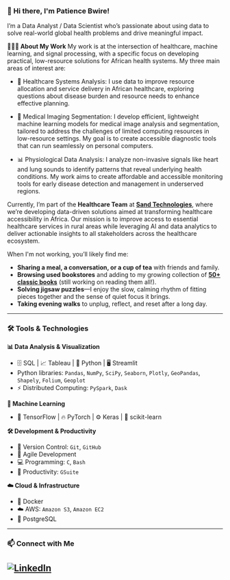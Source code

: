 ### 👋 Hi there, I'm Patience Bwire!
I’m a Data Analyst / Data Scientist who’s passionate about using data to solve real-world global health problems and drive meaningful impact.

**👩🏽‍⚕️ About My Work**
My work is at the intersection of healthcare, machine learning, and signal processing, with a specific focus on developing practical, low-resource solutions for African health systems. My three main areas of interest are:

* 🏥 Healthcare Systems Analysis: I use data to improve resource allocation and service delivery in African healthcare, exploring questions about disease burden and resource needs to enhance effective planning.

* 🧠 Medical Imaging Segmentation: I develop efficient, lightweight machine learning models for medical image analysis and segmentation, tailored to address the challenges of limited computing resources in low-resource settings. My goal is to create accessible diagnostic tools that can run seamlessly on personal computers.
  
* 📊 Physiological Data Analysis: I analyze non-invasive signals like heart and lung sounds to identify patterns that reveal underlying health conditions. My work aims to create affordable and accessible monitoring tools for early disease detection and management in underserved regions.

Currently, I’m part of the **Healthcare Team** at **[Sand Technologies](https://healthcare.sandtech.com/#RHOS_Success)**, where we’re developing data-driven solutions aimed at transforming healthcare accessibility in Africa. Our mission is to improve access to essential healthcare services in rural areas while leveraging AI and data analytics to deliver actionable insights to all stakeholders across the healthcare ecosystem.



When I'm not working, you’ll likely find me:
* **Sharing a meal, a conversation, or a cup of tea** with friends and family.
* **Browsing used bookstores** and adding to my growing collection of **[50+ classic books](https://heady-meeting-88a.notion.site/95c49bdd356c4a04b9df66d61e23a373?v=08441231650247fb8fe9b0702a21203d)** (still working on reading them all!).
* **Solving jigsaw puzzles**—I enjoy the slow, calming rhythm of fitting pieces together and the sense of quiet focus it brings.
* **Taking evening walks** to unplug, reflect, and reset after a long day.
---
### 🛠️ Tools & Technologies

**📊 Data Analysis & Visualization**

* 🗄️ SQL | 📈 Tableau | 🐍 Python | 🖥️ Streamlit
* Python libraries: `Pandas`, `NumPy`, `SciPy`, `Seaborn`, `Plotly`, `GeoPandas`, `Shapely`, `Folium`, `Geoplot`
* ⚡ Distributed Computing: `PySpark`, `Dask`

**🤖 Machine Learning**

* 🧠 TensorFlow | 🔥 PyTorch | ⚙️ Keras | 📐 scikit-learn

**🛠️ Development & Productivity**

* 🌱 Version Control: `Git`, `GitHub`
* 🚀 Agile Development
* 💻 Programming: `C`, `Bash`
* 📂 Productivity: `GSuite`

**☁️ Cloud & Infrastructure**

* 🐳 Docker
* ☁️ AWS: `Amazon S3`, `Amazon EC2`
* 🐘 PostgreSQL

---

### 📫 Connect with Me
## [![LinkedIn](https://img.shields.io/badge/LinkedIn-blue?logo=linkedin&style=flat-square)](https://www.linkedin.com/in/patience-bwire)
